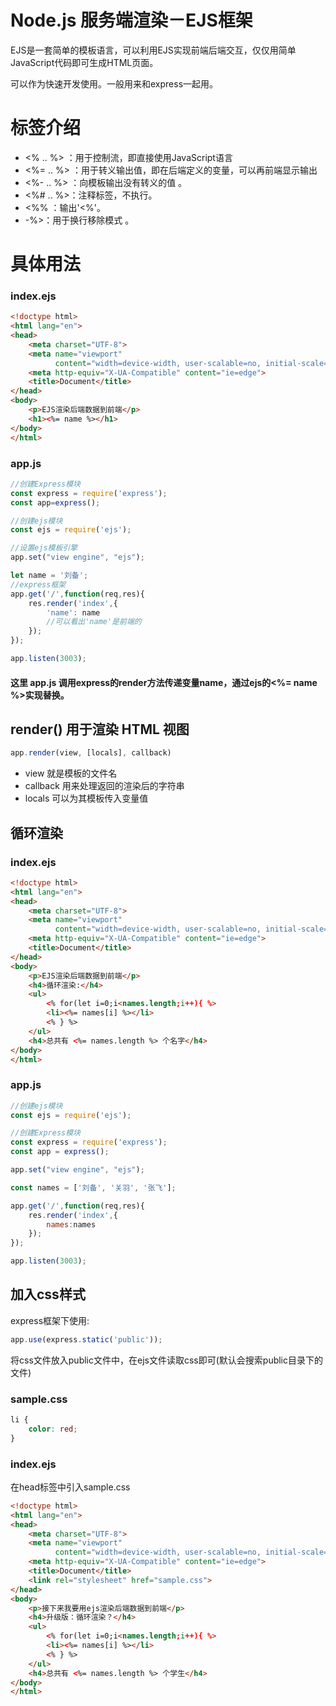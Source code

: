 # Node.js 服务端渲染－EJS框架

EJS是一套简单的模板语言，可以利用EJS实现前端后端交互，仅仅用简单JavaScript代码即可生成HTML页面。

可以作为快速开发使用。一般用来和express一起用。

# 标签介绍
- <% .. %> ：用于控制流，即直接使用JavaScript语言
- <%= .. %> ：用于转义输出值，即在后端定义的变量，可以再前端显示输出
- <%- .. %> ：向模板输出没有转义的值 。
- <%# .. %>：注释标签，不执行。
- <%% ：输出'<%'。
- -%>：用于换行移除模式 。

# 具体用法
### index.ejs
```html
<!doctype html>
<html lang="en">
<head>
    <meta charset="UTF-8">
    <meta name="viewport"
          content="width=device-width, user-scalable=no, initial-scale=1.0, maximum-scale=1.0, minimum-scale=1.0">
    <meta http-equiv="X-UA-Compatible" content="ie=edge">
    <title>Document</title>
</head>
<body>
    <p>EJS渲染后端数据到前端</p>
    <h1><%= name %></h1>
</body>
</html>
```

### app.js
```js
//创建Express模块
const express = require('express');
const app=express();

//创建ejs模块
const ejs = require('ejs');

//设置ejs模板引擎
app.set("view engine", "ejs");

let name = '刘备';
//express框架
app.get('/',function(req,res){
    res.render('index',{
        'name': name
        //可以看出'name'是前端的
    });
});

app.listen(3003);
```

#### 这里 app.js 调用express的render方法传递变量name，通过ejs的<%= name %>实现替换。

## render() 用于渲染 HTML 视图
```js
app.render(view, [locals], callback)
```
- view 就是模板的文件名
- callback 用来处理返回的渲染后的字符串
- locals 可以为其模板传入变量值


## 循环渲染
### index.ejs
```html
<!doctype html>
<html lang="en">
<head>
    <meta charset="UTF-8">
    <meta name="viewport"
          content="width=device-width, user-scalable=no, initial-scale=1.0, maximum-scale=1.0, minimum-scale=1.0">
    <meta http-equiv="X-UA-Compatible" content="ie=edge">
    <title>Document</title>
</head>
<body>
    <p>EJS渲染后端数据到前端</p>
    <h4>循环渲染:</h4>
    <ul>
        <% for(let i=0;i<names.length;i++){ %>
        <li><%= names[i] %></li>
        <% } %>
    </ul>
    <h4>总共有 <%= names.length %> 个名字</h4>
</body>
</html>
```

### app.js
```js
//创建ejs模块
const ejs = require('ejs');

//创建Express模块
const express = require('express');
const app = express();

app.set("view engine", "ejs");

const names = ['刘备', '关羽', '张飞'];

app.get('/',function(req,res){
    res.render('index',{
        names:names
    });
});

app.listen(3003);
```

## 加入css样式

express框架下使用:
```js
app.use(express.static('public'));
```

将css文件放入public文件中，在ejs文件读取css即可(默认会搜索public目录下的文件)

### sample.css
```css
li {
    color: red;
}
```

### index.ejs
在head标签中引入sample.css
```html
<!doctype html>
<html lang="en">
<head>
    <meta charset="UTF-8">
    <meta name="viewport"
          content="width=device-width, user-scalable=no, initial-scale=1.0, maximum-scale=1.0, minimum-scale=1.0">
    <meta http-equiv="X-UA-Compatible" content="ie=edge">
    <title>Document</title>
    <link rel="stylesheet" href="sample.css">
</head>
<body>
    <p>接下来我要用ejs渲染后端数据到前端</p>
    <h4>升级版：循环渲染？</h4>
    <ul>
        <% for(let i=0;i<names.length;i++){ %>
        <li><%= names[i] %></li>
        <% } %>
    </ul>
    <h4>总共有 <%= names.length %> 个学生</h4>
</body>
</html>
```